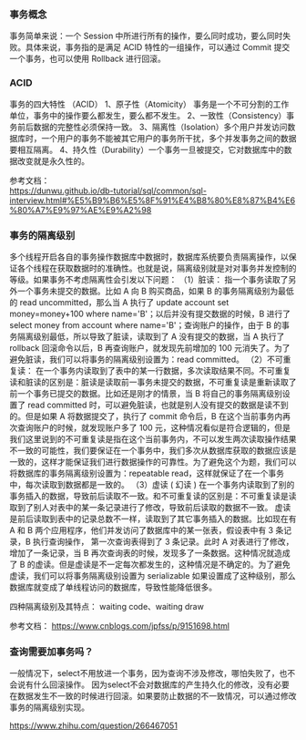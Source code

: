 


### 事务概念
事务简单来说：一个 Session 中所进行所有的操作，要么同时成功，要么同时失败。具体来说，事务指的是满足 ACID 特性的一组操作，可以通过 Commit 提交一个事务，也可以使用 Rollback 进行回滚。


### ACID
事务的四大特性 （ACID）
       1、原子性（Atomicity） 事务是一个不可分割的工作单位，事务中的操作要么都发生，要么都不发生。
       2、一致性（Consistency）事务前后数据的完整性必须保持一致。
       3、隔离性（Isolation）多个用户并发访问数据库时，一个用户的事务不能被其它用户的事务所干扰，多个并发事务之间的数据要相互隔离。
       4、持久性（Durability）一个事务一旦被提交，它对数据库中的数据改变就是永久性的。

参考文档：  
https://dunwu.github.io/db-tutorial/sql/common/sql-interview.html#%E5%B9%B6%E5%8F%91%E4%B8%80%E8%87%B4%E6%80%A7%E9%97%AE%E9%A2%98

### 事务的隔离级别
 多个线程开启各自的事务操作数据库中数据时，数据库系统要负责隔离操作，以保证各个线程在获取数据时的准确性。也就是说，隔离级别就是对对事务并发控制的等级。如果事务不考虑隔离性会引发以下问题：
      （1）脏读：
       指一个事务读取了另外一个事务未提交的数据。比如 A 向 B 购买商品，如果 B 的事务隔离级别为最低的 read uncommitted，那么当 A 执行了 update account set money=money+100 where name='B'；以后并没有提交数据的时候，B 进行了 select money from account where name='B'；查询账户的操作，由于 B 的事务隔离级别最低，所以导致了脏读，读取到了 A 没有提交的数据，当 A 执行了 rollback 回滚命令以后，B 再查询账户，就发现先前增加的 100 元消失了。为了避免脏读，我们可以将事务的隔离级别设置为：read committed。
      （2）不可重复读：
       在一个事务内读取到了表中的某一行数据，多次读取结果不同。不可重复读和脏读的区别是：脏读是读取前一事务未提交的数据，不可重复读是重新读取了前一个事务已提交的数据。比如还是刚才的情景，当 B 将自己的事务隔离级别设置了 read committed 时，可以避免脏读，也就是别人没有提交的数据是读不到的。但是如果 A 将数据提交了，执行了 commit 命令后，B 在这个当前事务内再次查询账户的时候，就发现账户多了 100 元，这种情况看似是符合逻辑的，但是我们这里说到的不可重复读是指在这个当前事务内，不可以发生两次读取操作结果不一致的可能性，我们要保证在一个事务中，我们多次从数据库获取的数据应该是一致的，这样才能保证我们进行数据操作的可靠性。为了避免这个为题，我们可以将数据库的事务隔离级别设置为：repeatable read，这样就保证了在一个事务中，每次读取到数据都是一致的。
      （3）虚读 ( 幻读 )
       在一个事务内读取到了别的事务插入的数据，导致前后读取不一致。和不可重复读的区别是：不可重复读是读取到了别人对表中的某一条记录进行了修改，导致前后读取的数据不一致。  虚读是前后读取到表中的记录总数不一样，读取到了其它事务插入的数据。比如现在有 A 和 B 两个应用程序，他们并发访问了数据库中的某一张表，假设表中有 3 条记录，B 执行查询操作， 第一次查询表得到了 3 条记录。此时 A 对表进行了修改，增加了一条记录，当 B 再次查询表的时候，发现多了一条数据。这种情况就造成了 B 的虚读。但是虚读是不一定每次都发生的，这种情况是不确定的。为了避免虚读，我们可以将事务隔离级别设置为 serializable 如果设置成了这种级别，那么数据库就变成了单线程访问的数据库，导致性能降低很多。

四种隔离级别及其特点：
waiting code、waiting draw

参考文档：
https://www.cnblogs.com/jpfss/p/9151698.html



### 查询需要加事务吗？
一般情况下，select不用放进一个事务，因为查询不涉及修改，哪怕失败了，也不会说有什么回滚操作。
因为select不会对数据库的产生持久化的修改，没有必要在数据发生不一致的时候进行回滚。如果要防止数据的不一致情况，可以通过修改事务的隔离级别实现。  

https://www.zhihu.com/question/266467051